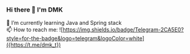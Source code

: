 ### Hi there 👋 I'm DMK
🌱 I’m currently learning  Java and Spring stack </br>
📫 How to reach me: 
      ![https://img.shields.io/badge/Telegram-2CA5E0?style=for-the-badge&logo=telegram&logoColor=white]({https://t.me/dmk_t})
      

